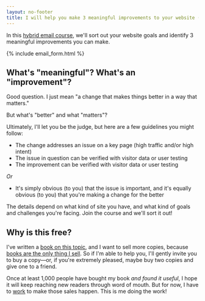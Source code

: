 ```yaml
---
layout: no-footer
title: I will help you make 3 meaningful improvements to your website (for free)
---
```


In this [hybrid email course](/hybrid-email-course), we'll sort out your website goals and identify 3 meaningful improvements you can make.

{% include email_form.html %}

## What's "meaningful"? What's an "improvement"?

Good question. I just mean "a change that makes things better in a way that matters."

But what's "better" and what "matters"?

Ultimately, I'll let you be the judge, but here are a few guidelines you might follow:

- The change addresses an issue on a key page (high traffic and/or high intent)
- The issue in question can be verified with visitor data or user testing
- The improvement can be verified with visitor data or user testing

_Or_

- It's simply obvious (to you) that the issue is important, and it's equally obvious (to you) that you're making a change for the better

The details depend on what kind of site you have, and what kind of goals and challenges you're facing. Join the course and we'll sort it out!

## Why is this free?

I've written a [book on this topic](https://www.amazon.com/dp/B0BVSXB5W7), and I want to sell more copies, because [books are the only thing I sell](/i-just-sell-books/). So if I'm able to help you, I'll gently invite you to buy a copy—or, if you're extremely pleased, maybe buy two copies and give one to a friend.

Once at least 1,000 people have bought my book _and found it useful_, I hope it will keep reaching new readers through word of mouth. But for now, I have to [work](/marketing-your-website-sucks-book/) to make those sales happen. This is me doing the work!
